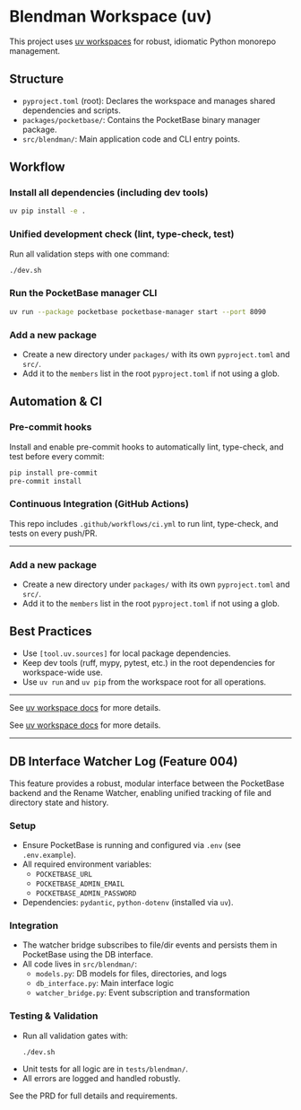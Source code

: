 # Blendman Workspace (uv)

This project uses [uv workspaces](https://docs.astral.sh/uv/concepts/projects/workspaces/) for robust, idiomatic Python monorepo management.

## Structure

- `pyproject.toml` (root): Declares the workspace and manages shared dependencies and scripts.
- `packages/pocketbase/`: Contains the PocketBase binary manager package.
- `src/blendman/`: Main application code and CLI entry points.

## Workflow


### Install all dependencies (including dev tools)

```sh
uv pip install -e .
```

### Unified development check (lint, type-check, test)

Run all validation steps with one command:

```sh
./dev.sh
```

### Run the PocketBase manager CLI

```sh
uv run --package pocketbase pocketbase-manager start --port 8090
```

### Add a new package

- Create a new directory under `packages/` with its own `pyproject.toml` and `src/`.
- Add it to the `members` list in the root `pyproject.toml` if not using a glob.

## Automation & CI

### Pre-commit hooks

Install and enable pre-commit hooks to automatically lint, type-check, and test before every commit:

```sh
pip install pre-commit
pre-commit install
```

### Continuous Integration (GitHub Actions)

This repo includes `.github/workflows/ci.yml` to run lint, type-check, and tests on every push/PR.

---

### Add a new package

- Create a new directory under `packages/` with its own `pyproject.toml` and `src/`.
- Add it to the `members` list in the root `pyproject.toml` if not using a glob.

## Best Practices

- Use `[tool.uv.sources]` for local package dependencies.
- Keep dev tools (ruff, mypy, pytest, etc.) in the root dependencies for workspace-wide use.
- Use `uv run` and `uv pip` from the workspace root for all operations.

---

See [uv workspace docs](https://docs.astral.sh/uv/concepts/projects/workspaces/) for more details.

See [uv workspace docs](https://docs.astral.sh/uv/concepts/projects/workspaces/) for more details.

---

## DB Interface Watcher Log (Feature 004)

This feature provides a robust, modular interface between the PocketBase backend and the Rename Watcher, enabling unified tracking of file and directory state and history.

### Setup
- Ensure PocketBase is running and configured via `.env` (see `.env.example`).
- All required environment variables:
  - `POCKETBASE_URL`
  - `POCKETBASE_ADMIN_EMAIL`
  - `POCKETBASE_ADMIN_PASSWORD`
- Dependencies: `pydantic`, `python-dotenv` (installed via `uv`).

### Integration
- The watcher bridge subscribes to file/dir events and persists them in PocketBase using the DB interface.
- All code lives in `src/blendman/`:
  - `models.py`: DB models for files, directories, and logs
  - `db_interface.py`: Main interface logic
  - `watcher_bridge.py`: Event subscription and transformation

### Testing & Validation
- Run all validation gates with:
  ```sh
  ./dev.sh
  ```
- Unit tests for all logic are in `tests/blendman/`.
- All errors are logged and handled robustly.

See the PRD for full details and requirements.
